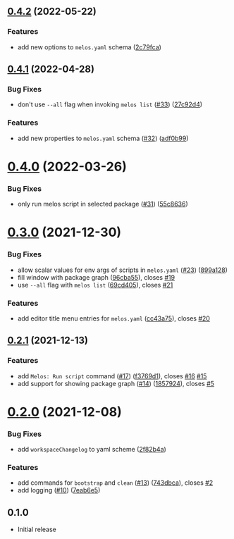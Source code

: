 ## [0.4.2](https://github.com/blaugold/melos-code/compare/v0.4.1...v0.4.2) (2022-05-22)


### Features

* add new options to `melos.yaml` schema ([2c79fca](https://github.com/blaugold/melos-code/commit/2c79fca3838f459b29594bb9c20e16809d682dde))



## [0.4.1](https://github.com/blaugold/melos-code/compare/v0.4.0...v0.4.1) (2022-04-28)


### Bug Fixes

* don't use `--all` flag when invoking `melos list` ([#33](https://github.com/blaugold/melos-code/issues/33)) ([27c92d4](https://github.com/blaugold/melos-code/commit/27c92d4a3b22dcfef2442c34ef3412d571500469))


### Features

* add new properties to `melos.yaml` schema ([#32](https://github.com/blaugold/melos-code/issues/32)) ([adf0b99](https://github.com/blaugold/melos-code/commit/adf0b993febaa672079406e0b56a8176aa5972f6))



# [0.4.0](https://github.com/blaugold/melos-code/compare/v0.3.0...v0.4.0) (2022-03-26)


### Bug Fixes

* only run melos script in selected package ([#31](https://github.com/blaugold/melos-code/issues/31)) ([55c8636](https://github.com/blaugold/melos-code/commit/55c86362013c531032bd1c29c1373efcb679a887))



# [0.3.0](https://github.com/blaugold/melos-code/compare/v0.2.1...v0.3.0) (2021-12-30)


### Bug Fixes

* allow scalar values for env args of scripts in `melos.yaml` ([#23](https://github.com/blaugold/melos-code/issues/23)) ([899a128](https://github.com/blaugold/melos-code/commit/899a12818aabc9f15b62014f683bb36423d07837))
* fill window with package graph ([96cba55](https://github.com/blaugold/melos-code/commit/96cba5585b5bea8b4222a017d9d272edbd24daa5)), closes [#19](https://github.com/blaugold/melos-code/issues/19)
* use `--all` flag with `melos list` ([69cd405](https://github.com/blaugold/melos-code/commit/69cd405be1e88b2f17a034650fe6f6c9cac21089)), closes [#21](https://github.com/blaugold/melos-code/issues/21)


### Features

* add editor title menu entries for `melos.yaml` ([cc43a75](https://github.com/blaugold/melos-code/commit/cc43a7562c8255dc6f150326e77972671b1228e0)), closes [#20](https://github.com/blaugold/melos-code/issues/20)



## [0.2.1](https://github.com/blaugold/melos-code/compare/v0.2.0...v0.2.1) (2021-12-13)


### Features

* add `Melos: Run script` command ([#17](https://github.com/blaugold/melos-code/issues/17)) ([f3769d1](https://github.com/blaugold/melos-code/commit/f3769d16f42fc6021c3440a5d97851a069dfee4f)), closes [#16](https://github.com/blaugold/melos-code/issues/16) [#15](https://github.com/blaugold/melos-code/issues/15)
* add support for showing package graph ([#14](https://github.com/blaugold/melos-code/issues/14)) ([1857924](https://github.com/blaugold/melos-code/commit/185792434a8decb7fbd1c9af821c026ee0399a33)), closes [#5](https://github.com/blaugold/melos-code/issues/5)



# [0.2.0](https://github.com/blaugold/melos-code/compare/v0.1.0...v0.2.0) (2021-12-08)


### Bug Fixes

* add `workspaceChangelog` to yaml scheme ([2f82b4a](https://github.com/blaugold/melos-code/commit/2f82b4aa23017b138466c81eea8e74b3fa4d339c))


### Features

* add commands for `bootstrap` and `clean` ([#13](https://github.com/blaugold/melos-code/issues/13)) ([743dbca](https://github.com/blaugold/melos-code/commit/743dbca7b9c3bc9d012482d0c2f5931697fe613d)), closes [#2](https://github.com/blaugold/melos-code/issues/2)
* add logging ([#10](https://github.com/blaugold/melos-code/issues/10)) ([7eab6e5](https://github.com/blaugold/melos-code/commit/7eab6e51663b0af1cf694eee4a6e13cfba06c4b1))



## 0.1.0

- Initial release
